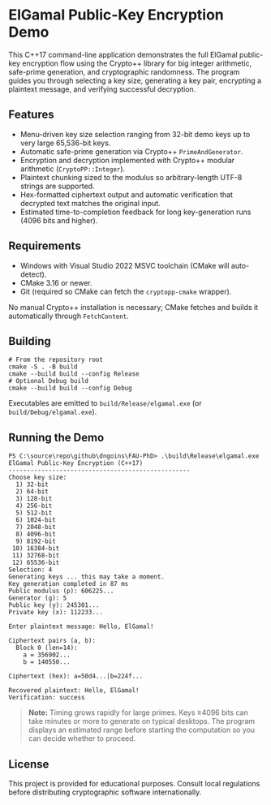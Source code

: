 # ElGamal Public-Key Encryption Demo

This C++17 command-line application demonstrates the full ElGamal public-key encryption flow using the Crypto++ library for big integer arithmetic, safe-prime generation, and cryptographic randomness. The program guides you through selecting a key size, generating a key pair, encrypting a plaintext message, and verifying successful decryption.

## Features

- Menu-driven key size selection ranging from 32-bit demo keys up to very large 65,536-bit keys.
- Automatic safe-prime generation via Crypto++ `PrimeAndGenerator`.
- Encryption and decryption implemented with Crypto++ modular arithmetic (`CryptoPP::Integer`).
- Plaintext chunking sized to the modulus so arbitrary-length UTF-8 strings are supported.
- Hex-formatted ciphertext output and automatic verification that decrypted text matches the original input.
- Estimated time-to-completion feedback for long key-generation runs (4096 bits and higher).

## Requirements

- Windows with Visual Studio 2022 MSVC toolchain (CMake will auto-detect).
- CMake 3.16 or newer.
- Git (required so CMake can fetch the `cryptopp-cmake` wrapper).

No manual Crypto++ installation is necessary; CMake fetches and builds it automatically through `FetchContent`.

## Building

```pwsh
# From the repository root
cmake -S . -B build
cmake --build build --config Release
# Optional Debug build
cmake --build build --config Debug
```

Executables are emitted to `build/Release/elgamal.exe` (or `build/Debug/elgamal.exe`).

## Running the Demo

```pwsh
PS C:\source\repo\github\dngoins\FAU-PhD> .\build\Release\elgamal.exe
ElGamal Public-Key Encryption (C++17)
--------------------------------------------------
Choose key size:
  1) 32-bit
  2) 64-bit
  3) 128-bit
  4) 256-bit
  5) 512-bit
  6) 1024-bit
  7) 2048-bit
  8) 4096-bit
  9) 8192-bit
 10) 16384-bit
 11) 32768-bit
 12) 65536-bit
Selection: 4
Generating keys ... this may take a moment.
Key generation completed in 87 ms
Public modulus (p): 606225...
Generator (g): 5
Public key (y): 245301...
Private key (x): 112233...

Enter plaintext message: Hello, ElGamal!

Ciphertext pairs (a, b):
  Block 0 (len=14):
    a = 356902...
    b = 140550...

Ciphertext (hex): a=50d4...|b=224f...

Recovered plaintext: Hello, ElGamal!
Verification: success
```

> **Note:** Timing grows rapidly for large primes. Keys ≥4096 bits can take minutes or more to generate on typical desktops. The program displays an estimated range before starting the computation so you can decide whether to proceed.

## License

This project is provided for educational purposes. Consult local regulations before distributing cryptographic software internationally.
